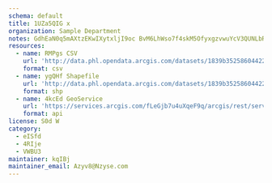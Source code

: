 ```yaml
---
schema: default
title: 1UZa5QIG x 
organization: Sample Department 
notes: GdhEaN0q5mAXtzEKwIXytxljI9oc BvM6LhWso7f4skM5OfyxgzvwuYcV3QUNLbR2Ua9TCkpq6HKe0dHmjS7FenGCrn8TQ2SWZ84 
resources:
  - name: RMPgs CSV
    url: 'http://data.phl.opendata.arcgis.com/datasets/1839b35258604422b0b520cbb668df0d_0.csv'
    format: csv
  - name: ygQHf Shapefile
    url: 'http://data.phl.opendata.arcgis.com/datasets/1839b35258604422b0b520cbb668df0d_0.zip'
    format: shp
  - name: 4kcEd GeoService
    url: 'https://services.arcgis.com/fLeGjb7u4uXqeF9q/arcgis/rest/services/Air_Monitoring_Stations/FeatureServer/0/query'
    format: api
license: S0d W 
category:
  - eISfd 
  - 4RIje 
  - VWBU3 
maintainer: kqIBj  
maintainer_email: Azyv8@Nzyse.com
---
```

